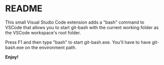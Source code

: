 # README

This small Visual Studio Code extension adds a "bash" command to VSCode that allows you to start git-bash with the current working folder 
as the VSCode workspace's root folder.

Press F1 and then type "bash" to start git-bash.exe.
You'll have to have git-bash.exe on the environment path.

**Enjoy!**
